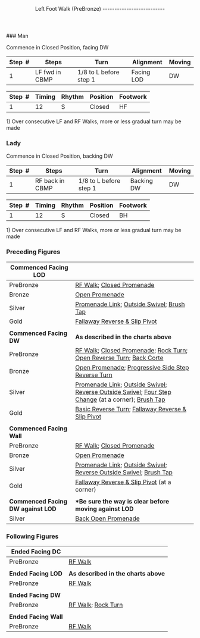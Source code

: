 <header>Left Foot Walk (PreBronze)
--------------------------

 </header>### Man

Commence in Closed Position, facing DW

 | **Step<span style="color:white">\_</span>\#** | **Steps** | **Turn** | **Alignment** | **Moving** |
|---|---|---|---|---|
| 1 | LF fwd in CBMP | 1/8 to L before step 1 | Facing LOD | DW |

 | **Step<span style="color:white">\_</span>\#** | **Timing** | **Rhythm** | **Position** | **Footwork** |
|---|---|---|---|---|
| 1 | 12 | S | Closed | HF |

1\) Over consecutive LF and RF Walks, more or less gradual turn may be made

### Lady

Commence in Closed Position, backing DW

 | **Step<span style="color:white">\_</span>\#** | **Steps** | **Turn** | **Alignment** | **Moving** |
|---|---|---|---|---|
| 1 | RF back in CBMP | 1/8 to L before step 1 | Backing DW | DW |

 | **Step<span style="color:white">\_</span>\#** | **Timing** | **Rhythm** | **Position** | **Footwork** |
|---|---|---|---|---|
| 1 | 12 | S | Closed | BH |

1\) Over consecutive LF and RF Walks, more or less gradual turn may be made

### Preceding Figures

 | **Commenced Facing LOD** |  |
|---|---|
| PreBronze | [RF Walk](walk_RF.md); [Closed Promenade](closed_promenade.md) |
| Bronze | [Open Promenade](open_promenade.md) |
| Silver | [Promenade Link](promenade_link.md); [Outside Swivel](outside_swivel.md); [Brush Tap](brush_tap.md) |
| Gold | [Fallaway Reverse &amp; Slip Pivot](fallaway_reverse.md) |
|  |  |
| **Commenced Facing DW** | **As described in the charts above** |
| PreBronze | [RF Walk](walk_RF.md); [Closed Promenade](closed_promenade.md); [Rock Turn](rock_turn.md); [Open Reverse Turn](open_reverse_turn.md); [Back Corte](corte.md) |
| Bronze | [Open Promenade](open_promenade.md); [Progressive Side Step Reverse Turn](side_step_reverse.md) |
| Silver | [Promenade Link](promenade_link.md); [Outside Swivel](outside_swivel.md); [Reverse Outside Swivel](reverse_outside_swivel.md); [Four Step Change](four_step_change.md) (at a corner); [Brush Tap](brush_tap.md) |
| Gold | [Basic Reverse Turn](basic_reverse.md); [Fallaway Reverse &amp; Slip Pivot](fallaway_reverse.md) |
|  |  |
| **Commenced Facing Wall** |  |
| PreBronze | [RF Walk](walk_RF.md); [Closed Promenade](closed_promenade.md) |
| Bronze | [Open Promenade](open_promenade.md) |
| Silver | [Promenade Link](promenade_link.md); [Outside Swivel](outside_swivel.md); [Reverse Outside Swivel](reverse_outside_swivel.md); [Brush Tap](brush_tap.md) |
| Gold | [Fallaway Reverse &amp; Slip Pivot](fallaway_reverse.md) (at a corner) |
|  |  |
| **Commenced Facing DW against LOD** | **\*Be sure the way is clear before moving against LOD** |
| Silver | [Back Open Promenade](back_open_promenade.md) |

### Following Figures

 | **Ended Facing DC** |  |
|---|---|
| PreBronze | [RF Walk](walk_RF.md) |
|  |  |
| **Ended Facing LOD** | **As described in the charts above** |
| PreBronze | [RF Walk](walk_RF.md) |
|  |  |
| **Ended Facing DW** |  |
| PreBronze | [RF Walk](walk_RF.md); [Rock Turn](rock_turn.md) |
|  |  |
| **Ended Facing Wall** |  |
| PreBronze | [RF Walk](walk_RF.md) |